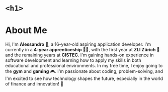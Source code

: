 # `<h1>`
# About Me
Hi, I'm **Alessandro** 👋, a 16-year-old aspiring application developer. I'm currently in a **4-year apprenticeship** 👨‍💻, with the first year at **ZLI Zürich** 🏫 and the remaining years at **CISTEC**. I'm gaining hands-on experience in software development and learning how to apply my skills in both educational and professional environments.
In my free time, I enjoy going to the **gym** and **gaming** 🎮. I'm passionate about coding, problem-solving, and I'm excited to see how technology shapes the future, especially in the world of finance and innovation! 🚀
